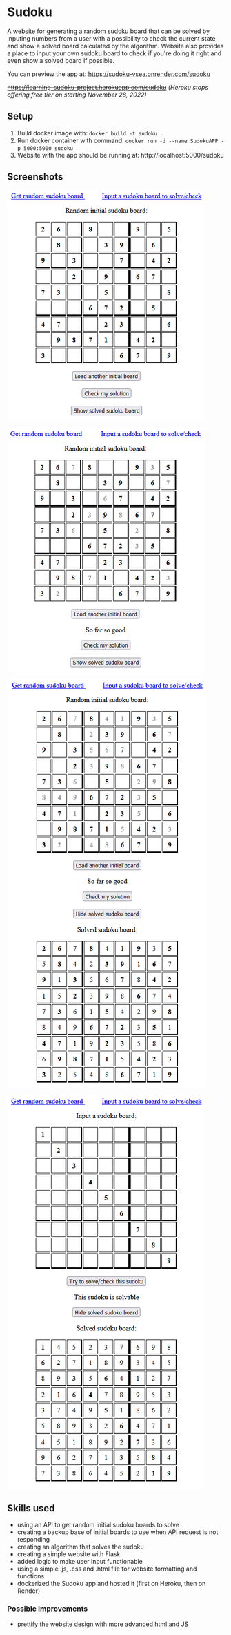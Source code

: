 # Sudoku

A website for generating a random sudoku board that can be solved by inputing numbers from a user with a possibility to
check the current state and show a solved board calculated by the algorithm. Website also provides a place to input your
own sudoku board to check if you're doing it right and even show a solved board if possible.

You can preview the app at: https://sudoku-vsea.onrender.com/sudoku

~~https://learning-sudoku-project.herokuapp.com/sudoku~~ _(Heroku stops offering free tier on starting November 28, 2022)_

## Setup

1. Build docker image with: `docker build -t sudoku .`
2. Run docker container with command: `docker run -d --name SudokuAPP -p 5000:5000 sudoku`
3. Website with the app should be running at: http://localhost:5000/sudoku

## Screenshots

![Example_initial_board.png](docs/Example_initial_board.png "Example initial board")

![Example_partialy_solved_sudoku.png](docs/Example_partialy_solved_sudoku.png "Example partialy solved sudoku")

![Example_solved_sudoku_shown.png](docs/Example_solved_sudoku_shown.png "Example of a solved sudoku")

![Example_input_sudoku_solved.png](docs/Example_input_sudoku_solved.png "Example of a solved user input sudoku")

## Skills used

- using an API to get random initial sudoku boards to solve
- creating a backup base of initial boards to use when API request is not responding
- creating an algorithm that solves the sudoku
- creating a simple website with Flask
- added logic to make user input functionable
- using a simple .js, .css and .html file for website formatting and functions
- dockerized the Sudoku app and hosted it (first on Heroku, then on Render)

### Possible improvements

- prettify the website design with more advanced html and JS
